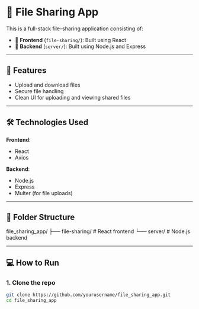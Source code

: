# 📁 File Sharing App

This is a full-stack file-sharing application consisting of:

- 🔷 **Frontend** (`file-sharing/`): Built using React
- 🔷 **Backend** (`server/`): Built using Node.js and Express

---

## 🚀 Features

- Upload and download files
- Secure file handling
- Clean UI for uploading and viewing shared files

---

## 🛠️ Technologies Used

**Frontend**:
- React
- Axios

**Backend**:
- Node.js
- Express
- Multer (for file uploads)

---

## 🧩 Folder Structure

file_sharing_app/
├── file-sharing/ # React frontend
└── server/ # Node.js backend


---

## 💻 How to Run

### 1. Clone the repo
```bash
git clone https://github.com/yourusername/file_sharing_app.git
cd file_sharing_app

